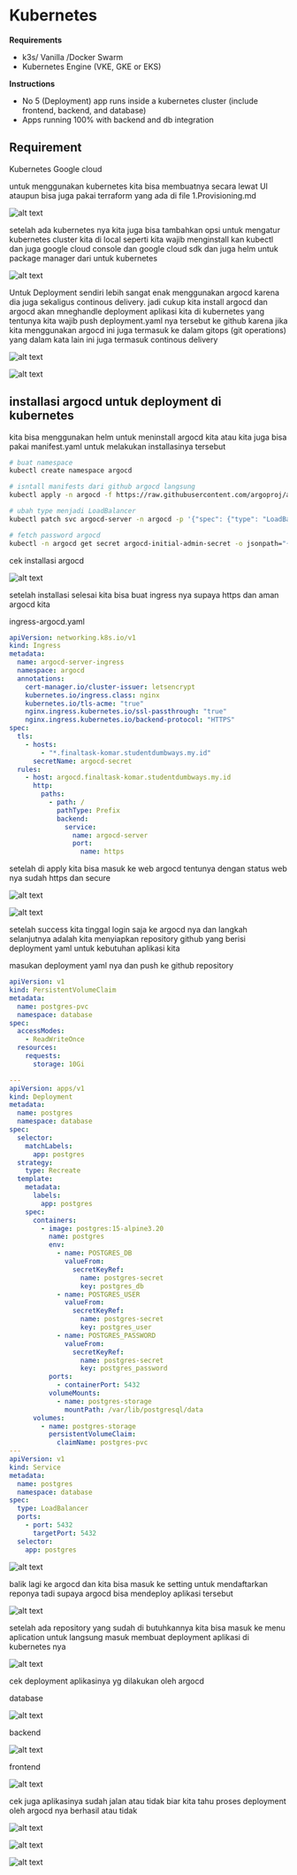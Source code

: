 # Kubernetes

**Requirements**

- k3s/ Vanilla /Docker Swarm
- Kubernetes Engine (VKE, GKE or EKS)

**Instructions**

- No 5 (Deployment) app runs inside a kubernetes cluster (include frontend, backend, and database)
- Apps running 100% with backend and db integration

## Requirement

Kubernetes Google cloud

untuk menggunakan kubernetes kita bisa membuatnya secara lewat UI ataupun bisa juga pakai terraform yang ada di file 1.Provisioning.md

![alt text](./images/9.1.png)

setelah ada kubernetes nya kita juga bisa tambahkan opsi untuk mengatur kubernetes cluster kita di local seperti kita wajib menginstall kan kubectl dan juga google cloud console dan google cloud sdk dan juga helm untuk package manager dari untuk kubernetes

![alt text](./images/9.2.png)

Untuk Deployment sendiri lebih sangat enak menggunakan argocd karena dia juga sekaligus continous delivery. jadi cukup kita install argocd dan argocd akan mneghandle deployment aplikasi kita di kubernetes yang tentunya kita wajib push deployment.yaml nya tersebut ke github karena jika kita menggunakan argocd ini juga termasuk ke dalam gitops (git operations) yang dalam kata lain ini juga termasuk continous delivery

![alt text](images/5.5.png)

![alt text](images/6.15.png)

## installasi argocd untuk deployment di kubernetes

kita bisa menggunakan helm untuk meninstall argocd kita atau kita juga bisa pakai manifest.yaml untuk melakukan installasinya tersebut

```bash
# buat namespace
kubectl create namespace argocd

# isntall manifests dari github argocd langsung
kubectl apply -n argocd -f https://raw.githubusercontent.com/argoproj/argo-cd/stable/manifests/install.yaml

# ubah type menjadi LoadBalancer
kubectl patch svc argocd-server -n argocd -p '{"spec": {"type": "LoadBalancer"}}'

# fetch password argocd
kubectl -n argocd get secret argocd-initial-admin-secret -o jsonpath="{.data.password}" | base64 -d
```

cek installasi argocd

![alt text](./images/9.3.png)

setelah installasi selesai kita bisa buat ingress nya supaya https dan aman argocd kita

ingress-argocd.yaml

```yaml
apiVersion: networking.k8s.io/v1
kind: Ingress
metadata:
  name: argocd-server-ingress
  namespace: argocd
  annotations:
    cert-manager.io/cluster-issuer: letsencrypt
    kubernetes.io/ingress.class: nginx
    kubernetes.io/tls-acme: "true"
    nginx.ingress.kubernetes.io/ssl-passthrough: "true"
    nginx.ingress.kubernetes.io/backend-protocol: "HTTPS"
spec:
  tls:
    - hosts:
        - "*.finaltask-komar.studentdumbways.my.id"
      secretName: argocd-secret
  rules:
    - host: argocd.finaltask-komar.studentdumbways.my.id
      http:
        paths:
          - path: /
            pathType: Prefix
            backend:
              service:
                name: argocd-server
                port:
                  name: https
```

setelah di apply kita bisa masuk ke web argocd tentunya dengan status web nya sudah https dan secure

![alt text](images/6.16.png)

![alt text](./images/9.4.png)

setelah success kita tinggal login saja ke argocd nya dan langkah selanjutnya adalah kita menyiapkan repository github yang berisi deployment yaml untuk kebutuhan aplikasi kita

masukan deployment yaml nya dan push ke github repository

```yaml
apiVersion: v1
kind: PersistentVolumeClaim
metadata:
  name: postgres-pvc
  namespace: database
spec:
  accessModes:
    - ReadWriteOnce
  resources:
    requests:
      storage: 10Gi

---
apiVersion: apps/v1
kind: Deployment
metadata:
  name: postgres
  namespace: database
spec:
  selector:
    matchLabels:
      app: postgres
  strategy:
    type: Recreate
  template:
    metadata:
      labels:
        app: postgres
    spec:
      containers:
        - image: postgres:15-alpine3.20
          name: postgres
          env:
            - name: POSTGRES_DB
              valueFrom:
                secretKeyRef:
                  name: postgres-secret
                  key: postgres_db
            - name: POSTGRES_USER
              valueFrom:
                secretKeyRef:
                  name: postgres-secret
                  key: postgres_user
            - name: POSTGRES_PASSWORD
              valueFrom:
                secretKeyRef:
                  name: postgres-secret
                  key: postgres_password
          ports:
            - containerPort: 5432
          volumeMounts:
            - name: postgres-storage
              mountPath: /var/lib/postgresql/data
      volumes:
        - name: postgres-storage
          persistentVolumeClaim:
            claimName: postgres-pvc
---
apiVersion: v1
kind: Service
metadata:
  name: postgres
  namespace: database
spec:
  type: LoadBalancer
  ports:
    - port: 5432
      targetPort: 5432
  selector:
    app: postgres
```

![alt text](./images/9.5.png)

balik lagi ke argocd dan kita bisa masuk ke setting untuk mendaftarkan reponya tadi supaya argocd bisa mendeploy aplikasi tersebut

![alt text](./images/9.6.png)

setelah ada repository yang sudah di butuhkannya kita bisa masuk ke menu aplication untuk langsung masuk membuat deployment aplikasi di kubernetes nya

![alt text](./images/9.7.png)

cek deployment aplikasinya yg dilakukan oleh argocd

database

![alt text](./images/9.8.png)

backend

![alt text](./images/9.9.png)

frontend

![alt text](./images/9.10.png)

cek juga aplikasinya sudah jalan atau tidak biar kita tahu proses deployment oleh argocd nya berhasil atau tidak

![alt text](./images/9.11.png)

![alt text](./images/9.13.png)

![alt text](./images/9.12.png)
